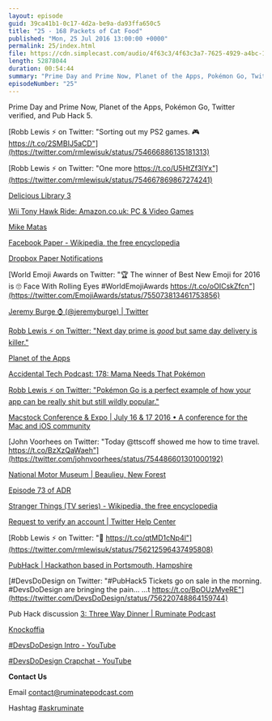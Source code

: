 ```yaml
---
layout: episode
guid: 39ca41b1-0c17-4d2a-be9a-da93ffa650c5
title: "25 - 168 Packets of Cat Food"
published: "Mon, 25 Jul 2016 13:00:00 +0000"
permalink: 25/index.html
file: https://cdn.simplecast.com/audio/4f63c3/4f63c3a7-7625-4929-a4bc-1ef4cdcbca06/96e753c9-fe18-480f-b277-4f658e7037e1/7b325ed3_tc.mp3?aid=rss_feed&feed=7Rzwf7P6
length: 52878044
duration: 00:54:44
summary: "Prime Day and Prime Now, Planet of the Apps, Pokémon Go, Twitter verified, and Pub Hack 5."
episodeNumber: "25"
---
```


Prime Day and Prime Now, Planet of the Apps, Pokémon Go, Twitter verified, and Pub Hack 5.

[Robb Lewis ⚡ on Twitter: "Sorting out my PS2 games. 🎮 https://t.co/2SMBIJ5aCD"](https://twitter.com/rmlewisuk/status/754666886135181313)

[Robb Lewis ⚡ on Twitter: "One more https://t.co/U5HtZf3lYx"](https://twitter.com/rmlewisuk/status/754667869867274241)

[Delicious Library 3](https://delicious-monster.com/)

[Wii Tony Hawk Ride: Amazon.co.uk: PC & Video Games](https://www.amazon.co.uk/TONY-HAWK-RIDE-BUNDLE-INKL/dp/B002GHB2PW/ref=sr_1_3?ie=UTF8&qid=1469367547&sr=8-3&keywords=tony+hawk+ride)

[Mike Matas](http://www.mikematas.com/)

[Facebook Paper - Wikipedia, the free encyclopedia](https://en.wikipedia.org/wiki/Facebook_Paper)

[Dropbox Paper Notifications](http://rbbl.ws/shr/16/GT7fvjLi8W.png)

[World Emoji Awards on Twitter: "🏆 The winner of Best New Emoji for 2016 is 🙄 Face With Rolling Eyes #WorldEmojiAwards https://t.co/oOICskZfcn"](https://twitter.com/EmojiAwards/status/755073813461753856)

[Jeremy Burge ⌚️ (@jeremyburge) | Twitter](https://twitter.com/jeremyburge?ref_src=twsrc%5Egoogle%7Ctwcamp%5Eserp%7Ctwgr%5Eauthor)

[Robb Lewis ⚡ on Twitter: "Next day prime is _good_ but same day delivery is killer."](https://twitter.com/rmlewisuk/status/754467364369010692)

[Planet of the Apps](https://www.planetoftheapps.com/)

[Accidental Tech Podcast: 178: Mama Needs That Pokémon](http://atp.fm/episodes/178)

[Robb Lewis ⚡ on Twitter: "Pokémon Go is a perfect example of how your app can be really shit but still wildly popular."](https://twitter.com/rmlewisuk/status/754299605567897600)

[Macstock Conference & Expo | July 16 & 17 2016 • A conference for the Mac and iOS community](http://macstockconferenceandexpo.com/)

[John Voorhees on Twitter: "Today @ttscoff showed me how to time travel. https://t.co/BzXzQaWaeh"](https://twitter.com/johnvoorhees/status/754486601301000192)

[National Motor Museum | Beaulieu, New Forest](https://www.beaulieu.co.uk/attractions/national-motor-museum/)

[Episode 73 of ADR](http://www.brianhamilton.info/adr/73)

[Stranger Things (TV series) - Wikipedia, the free encyclopedia](https://en.wikipedia.org/wiki/Stranger_Things_(TV_series))

[Request to verify an account | Twitter Help Center](https://support.twitter.com/articles/20174631)

[Robb Lewis ⚡ on Twitter: "🤔 https://t.co/qtMD1cNp4l"](https://twitter.com/rmlewisuk/status/756212596437495808)

[PubHack | Hackathon based in Portsmouth, Hampshire](http://www.pubhack.co.uk/)

[#DevsDoDesign on Twitter: "#PubHack5 Tickets go on sale in the morning. #DevsDoDesign are bringing the pain… …t https://t.co/BpOUzMyeRE"](https://twitter.com/DevsDoDesign/status/756220748864159744)

Pub Hack discussion [3: Three Way Dinner | Ruminate Podcast](http://www.ruminatepodcast.com/3?t=40:00)

[Knockoffia](http://knockoffia.devsdodesign.com/)

[#DevsDoDesign Intro - YouTube](https://www.youtube.com/watch?v=qRdQ6FPYoRk)

[#DevsDoDesign Crapchat - YouTube](https://www.youtube.com/watch?v=xJ83Nt5hh8I)

**Contact Us**

Email [contact@ruminatepodcast.com](mailto:contact@ruminatepodcast.com)

Hashtag [#askruminate](https://twitter.com/search?q=askruminate)
